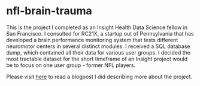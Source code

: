 # nfl-brain-trauma
This is the project I completed as an Insight Health Data Science fellow in San Francisco. I consulted for RC21X, a startup out of Pennsylvania that has developed a brain performance monitoring system that tests different neuromotor centers in several distinct modules. I received a SQL database dump, which contained all their data for various user groups. I decided the most tractable dataset for the short timeframe of an Insight project would be to focus on one user group - former NFL players. 

Please visit [here](https://medium.com/@kariroeschgoodman/bracing-for-impact-264c1b642218#.az0b3ymez) to read a blogpost I did describing more about the project. 
